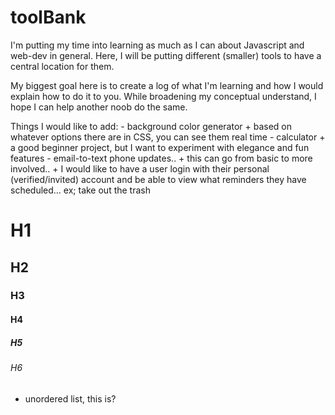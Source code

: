 # toolBank
I'm putting my time into learning as much as I can about Javascript and web-dev in general.  Here, I will be putting different (smaller) tools to have a central location for them.  


My biggest goal here is to create a log of what I'm learning and how I would explain how to do it to you.
   While broadening my conceptual understand, I hope I can help another noob do the same.



   Things I would like to add:
      - background color generator
            + based on whatever options there are in CSS, you can see them real time
      - calculator
            + a good beginner project, but I want to experiment with elegance and fun features
      - email-to-text phone updates..
            + this can go from basic to more involved..
            + I would like to have a user login with their personal (verified/invited) account and
              be able to view what reminders they have scheduled... ex; take out the trash
            


# H1
## H2
### H3
#### H4
##### H5
###### H6


* unordered list, this is?  
